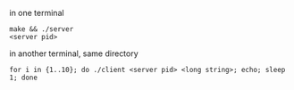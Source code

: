 in one terminal
```
make && ./server
<server pid>
```
in another terminal, same directory
```
for i in {1..10}; do ./client <server pid> <long string>; echo; sleep 1; done
```

